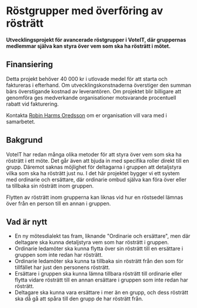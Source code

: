 <script setup>
import ProgressBar from './ProgressBar.vue'
</script>

# Röstgrupper med överföring av rösträtt

**Utvecklingsprojekt för avancerade röstgrupper i VoteIT, där gruppernas medlemmar själva kan styra över vem som ska ha rösträtt i mötet.**

## Finansiering

Detta projekt behöver 40 000 kr i utlovade medel för att starta och faktureras i efterhand. Om utvecklingskonstnaderna överstiger den summan bärs överstigande kostnad av leverantören. Om projektet blir billigare att genomföra ges medverkande organisationer motsvarande procentuell rabatt vid fakturering.

<ProgressBar :value="0" :target="40_000" />

Kontakta [Robin Harms Oredsson](mailto:robin@betahaus.net) om er organisation vill vara med i samarbetet.

## Bakgrund

VoteIT har redan många olika metoder för att styra över vem som ska ha rösträtt i ett möte. Det går även att bjuda in med specifika roller direkt till en grupp. Däremot saknas möjlighet för deltagarna i gruppen att detaljstyra vilka som ska ha rösträtt just nu. I det här projektet bygger vi ett system med ordinarie och ersättare, där ordinarie ombud själva kan föra över eller ta tillbaka sin rösträtt inom gruppen.

Flytten av rösträtt inom grupperna kan liknas vid hur en röstsedel lämnas över från en person till en annan i gruppen.

## Vad är nytt

- En ny mötesdialekt tas fram, liknande "Ordinarie och ersättare", men där deltagare ska kunna detaljstyra vem som har rösträtt i gruppen.
- Ordinarie ledamöter ska kunna flytta över sin rösträtt till en ersättare i gruppen som inte redan har rösträtt.
- Ordinarie ledamöter ska kunna ta tillbaka sin rösträtt från den som för tillfället har just den personens rösträtt.
- Ersättare i gruppen ska kunna lämna tillbara rösträtt till ordinarie eller flytta vidare rösträtt till en annan ersättare i gruppen som inte redan har rösträtt.
- Deltagare ska kunna vara ersättare i mer än en grupp, och dess rösträtt ska då gå att spåra till den grupp de har rösträtt från.
